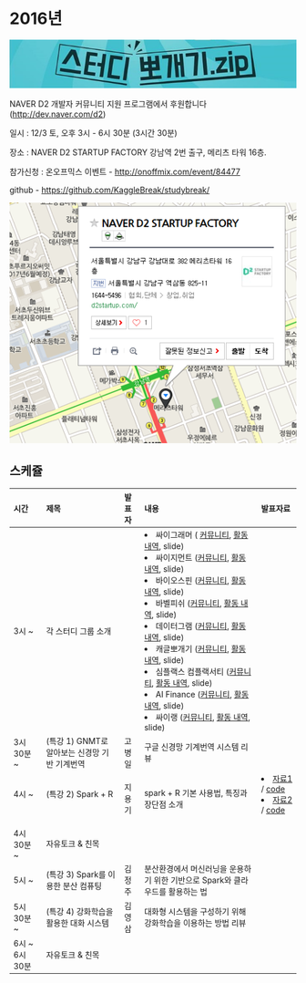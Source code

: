 # 2016년

![](img/title.jpg)

 NAVER D2 개발자 커뮤니티 지원 프로그램에서 후원합니다(http://dev.naver.com/d2)
 
 일시 : 12/3 토, 오후 3시 - 6시 30분 (3시간 30분)
 
 장소 : NAVER D2 STARTUP FACTORY
       강남역 2번 출구, 메리츠 타워 16층.
 
 참가신청 : 온오프믹스 이벤트 - http://onoffmix.com/event/84477
 
 github - https://github.com/KaggleBreak/studybreak/
 
![](img/d2.png)

## 스케쥴

|    시간        |      제목                                | 발표자  |  내용   |   발표자료                                         |
|:---	        |:---	                                  |:---	    |:---	 |:---	                                               |
|3시 ~         | 각 스터디 그룹 소개                        |   | <ui>  <li>싸이그래머 ( [커뮤니티](https://www.facebook.com/groups/psygrammer/), [활동 내역](http://psygrammer.github.io/), slide)</li> <li>싸이지먼트 ([커뮤니티](https://www.facebook.com/groups/psygement/), [활동 내역](http://psygement.github.io/), slide)</li> <li>바이오스핀 ([커뮤니티](https://www.facebook.com/groups/biospin/), [활동 내역](http://biospin.github.io), slide)</li> <li>바벨피쉬 ([커뮤니티](https://www.facebook.com/groups/babelPish/), [활동 내역](http://babelpish.github.io), slide)</li> <li>데이터그램 ([커뮤니티](https://www.facebook.com/groups/datergram/), [활동 내역](http://datergram.github.io/), slide)</li> <li>캐글뽀개기 ([커뮤니티](https://www.facebook.com/groups/kagglebreak/), [활동 내역](http://kagglebreak.github.io), slide)</li> <li>심플랙스 컴플랙서티 ([커뮤니티](https://www.facebook.com/groups/631032050388643/), [활동 내역](), slide)</li> <li>AI Finance ([커뮤니티](https://www.facebook.com/groups/1707727306150009/), [활동 내역](), slide)</li> <li>싸이랭 ([커뮤니티](https://www.facebook.com/groups/psylang/), [활동 내역](), slide)</li> </ui> |    |
|3시 30분 ~     | (특강 1) GNMT로 알아보는 신경망 기반 기계번역       | 고병일 | 구글 신경망 기계번역 시스템 리뷰 |    |
|4시 ~        | (특강 2) Spark + R        | 지용기 | spark + R 기본 사용법, 특징과 장단점 소개 | <ui> <li>[자료1](https://drive.google.com/file/d/0Bw594TdiBdAUTGtUOERoOG1ac1E/view) / [code](https://github.com/KaggleBreak/studybreak/blob/gh-pages/2016/presentation/SparkR/spark_R.Rmd)</li> <li>[자료2](https://drive.google.com/file/d/0Bw594TdiBdAUUWt6eGd0Vm5fWDg/view) / [code](https://github.com/KaggleBreak/studybreak/blob/gh-pages/2016/presentation/SparkR/sparklyr.Rmd)</li></ui>  |
|4시 30분 ~    | 자유토크 & 친목       |  | |    |
|5시 ~      | (특강 3) Spark를 이용한 분산 컴퓨팅       | 김정주 | 분산환경에서 머신러닝을 운용하기 위한 기반으로 Spark와 클라우드를 활용하는 법 |    |
|5시 30분 ~      | (특강 4) 강화학습을 활용한 대화 시스템        | 김영삼  | 대화형 시스템을 구성하기 위해 강화학습을 이용하는 방법 리뷰 |    |
|6시 ~ 6시 30분   | 자유토크 & 친목    | | |  |  |


